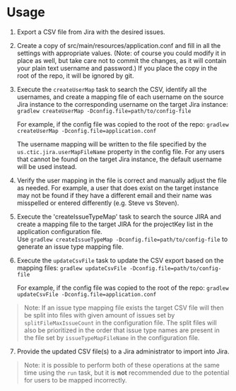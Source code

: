 # Usage

1. Export a CSV file from Jira with the desired issues.

2. Create a copy of src/main/resources/application.conf and fill in all the settings with appropriate values.
   (Note: of course you could modify it in place as well, but take care not to commit the changes, as it will contain
   your plain text username and password.) If you place the copy in the root of the repo, it will be ignored by git.

3. Execute the `createUserMap` task to search the CSV, identify all the usernames, and create a mapping file of each
   username on the source Jira instance to the corresponding username on the target Jira instance:
   `gradlew createUserMap -Dconfig.file=path/to/config-file`

   For example, if the config file was copied to the root of the repo:
   `gradlew createUserMap -Dconfig.file=application.conf`

   The username mapping will be written to the file specified by the `us.ctic.jira.userMapFileName` property in the
   config file. For any users that cannot be found on the target Jira instance, the default username will be used
   instead.

4. Verify the user mapping in the file is correct and manually adjust the file as needed. For example, a user that does
   exist on the target instance may not be found if they have a different email and their name was misspelled or entered
   differently (e.g. Steve vs Steven).

5. Execute the 'createIssueTypeMap' task to search the source JIRA and create a mapping file to the target JIRA for 
   the projectKey list in the application configuration file.  
   Use `gradlew createIssueTypeMap -Dconfig.file=path/to/config-file` to generate an issue type mapping file.

6. Execute the `updateCsvFile` task to update the CSV export based on the mapping files:
   `gradlew updateCsvFile -Dconfig.file=path/to/config-file`

   For example, if the config file was copied to the root of the repo:
   `gradlew updateCsvFile -Dconfig.file=application.conf`

   
>Note: If an issue type mapping file exists the target CSV file will then be split into files with
given amount of issues set by `splitFileMaxIssueCount` in the configuration file. The split files will also be
prioritized in the order that issue type names are present in the file set by `issueTypeMapFileName` in the 
configuration file.

7. Provide the updated CSV file(s) to a Jira administrator to import into Jira.

>Note: it is possible to perform both of these operations at the same time using the `run` task, but it is **not**
recommended due to the potential for users to be mapped incorrectly.